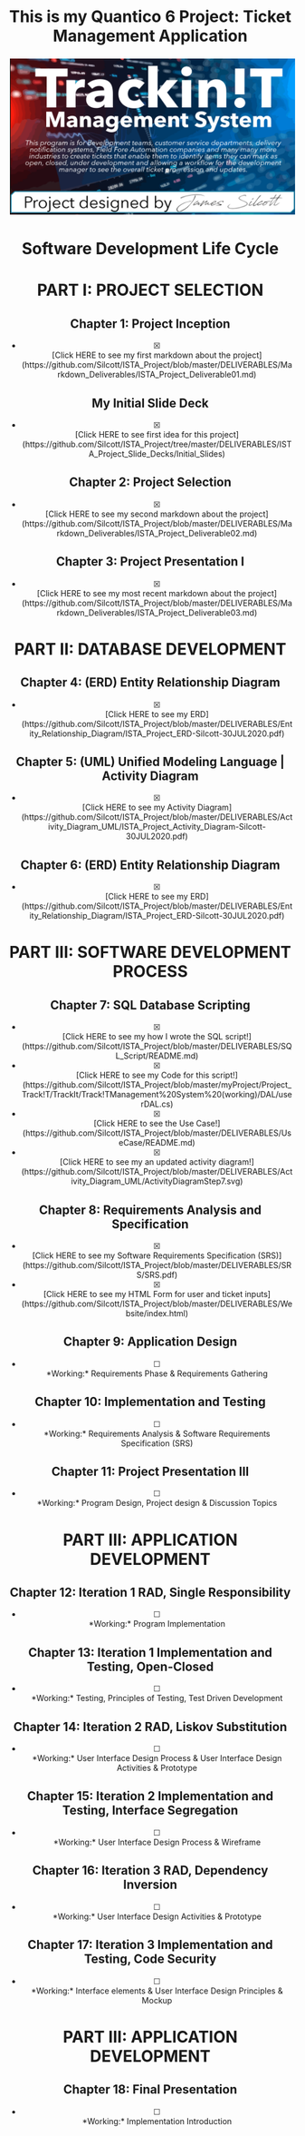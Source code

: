 <p align="center">

# <div align="center"> This is my Quantico 6 Project: Ticket Management Application

<div align="center"><img align="Center" height="275px" width="600px" src="https://raw.githubusercontent.com/Silcott/ISTA_Project/master/myProject/Project_Track!T/Pictures/Cover.svg" alt="html" style="vertical-align:top; margin:4px"> 

# <div align="center"> Software Development Life Cycle

# <div align="center"> PART I: PROJECT SELECTION

## <div align="center"> Chapter 1: Project Inception
<div align="center" - [x]>

- [x] <div align="center"> [Click HERE to see my first markdown about the project](https://github.com/Silcott/ISTA_Project/blob/master/DELIVERABLES/Markdown_Deliverables/ISTA_Project_Deliverable01.md)

## <div align="center"> My Initial Slide Deck
- [x] <div align="center"> [Click HERE to see first idea for this project](https://github.com/Silcott/ISTA_Project/tree/master/DELIVERABLES/ISTA_Project_Slide_Decks/Initial_Slides)

## <div align="center"> Chapter 2: Project Selection
- [x] <div align="center"> [Click HERE to see my second markdown about the project](https://github.com/Silcott/ISTA_Project/blob/master/DELIVERABLES/Markdown_Deliverables/ISTA_Project_Deliverable02.md)

## <div align="center"> Chapter 3: Project Presentation I
- [x] <div align="center"> [Click HERE to see my most recent markdown about the project](https://github.com/Silcott/ISTA_Project/blob/master/DELIVERABLES/Markdown_Deliverables/ISTA_Project_Deliverable03.md)

# <div align="center"> PART II: DATABASE DEVELOPMENT

## <div align="center"> Chapter 4: (ERD) Entity Relationship Diagram
- [x] <div align="center"> [Click HERE to see my ERD](https://github.com/Silcott/ISTA_Project/blob/master/DELIVERABLES/Entity_Relationship_Diagram/ISTA_Project_ERD-Silcott-30JUL2020.pdf)

## <div align="center"> Chapter 5: (UML) Unified Modeling Language | Activity Diagram
- [x] <div align="center"> [Click HERE to see my Activity Diagram](https://github.com/Silcott/ISTA_Project/blob/master/DELIVERABLES/Activity_Diagram_UML/ISTA_Project_Activity_Diagram-Silcott-30JUL2020.pdf)

## <div align="center"> Chapter 6: (ERD) Entity Relationship Diagram 
- [x] <div align="center"> [Click HERE to see my ERD](https://github.com/Silcott/ISTA_Project/blob/master/DELIVERABLES/Entity_Relationship_Diagram/ISTA_Project_ERD-Silcott-30JUL2020.pdf)

# <div align="center"> PART III: SOFTWARE DEVELOPMENT PROCESS

## <div align="center"> Chapter 7: SQL Database Scripting
- [x] <div align="center"> [Click HERE to see my how I wrote the SQL script!](https://github.com/Silcott/ISTA_Project/blob/master/DELIVERABLES/SQL_Script/README.md)
- [x] <div align="center"> [Click HERE to see my Code for this script!](https://github.com/Silcott/ISTA_Project/blob/master/myProject/Project_Track!T/TrackIt/Track!TManagement%20System%20(working)/DAL/userDAL.cs)
- [x] <div align="center"> [Click HERE to see the Use Case!](https://github.com/Silcott/ISTA_Project/blob/master/DELIVERABLES/UseCase/README.md)
- [x] <div align="center"> [Click HERE to see my an updated activity diagram!](https://github.com/Silcott/ISTA_Project/blob/master/DELIVERABLES/Activity_Diagram_UML/ActivityDiagramStep7.svg)

## <div align="center"> Chapter 8: Requirements Analysis and Specification
- [x] <div align="center"> [Click HERE to see my Software Requirements Specification (SRS)](https://github.com/Silcott/ISTA_Project/blob/master/DELIVERABLES/SRS/SRS.pdf)
- [x] <div align="center"> [Click HERE to see my HTML Form for user and ticket inputs](https://github.com/Silcott/ISTA_Project/blob/master/DELIVERABLES/Website/index.html)


## <div align="center"> Chapter 9: Application Design
- [ ] <div align="center"> *Working:* Requirements Phase & Requirements Gathering

## <div align="center"> Chapter 10: Implementation and Testing
- [ ] <div align="center"> *Working:* Requirements Analysis & Software Requirements Specification (SRS)

## <div align="center"> Chapter 11: Project Presentation III
- [ ] <div align="center"> *Working:* Program Design, Project design & Discussion Topics

# <div align="center"> PART III: APPLICATION DEVELOPMENT

## <div align="center"> Chapter 12: Iteration 1 RAD, Single Responsibility
- [ ] <div align="center"> *Working:* Program Implementation

## <div align="center"> Chapter 13: Iteration 1 Implementation and Testing, Open-Closed
- [ ] <div align="center"> *Working:* Testing, Principles of Testing, Test Driven Development

## <div align="center"> Chapter 14: Iteration 2 RAD, Liskov Substitution
- [ ] <div align="center"> *Working:* User Interface Design Process & User Interface Design Activities & Prototype

## <div align="center"> Chapter 15: Iteration 2 Implementation and Testing, Interface Segregation
- [ ] <div align="center"> *Working:* User Interface Design Process & Wireframe


## <div align="center"> Chapter 16: Iteration 3 RAD, Dependency Inversion
- [ ] <div align="center"> *Working:* User Interface Design Activities & Prototype


## <div align="center"> Chapter 17: Iteration 3 Implementation and Testing, Code Security
- [ ] <div align="center"> *Working:* Interface elements & User Interface Design Principles & Mockup

# <div align="center"> PART III: APPLICATION DEVELOPMENT

## <div align="center"> Chapter 18: Final Presentation
- [ ] <div align="center"> *Working:* Implementation Introduction

</p>

